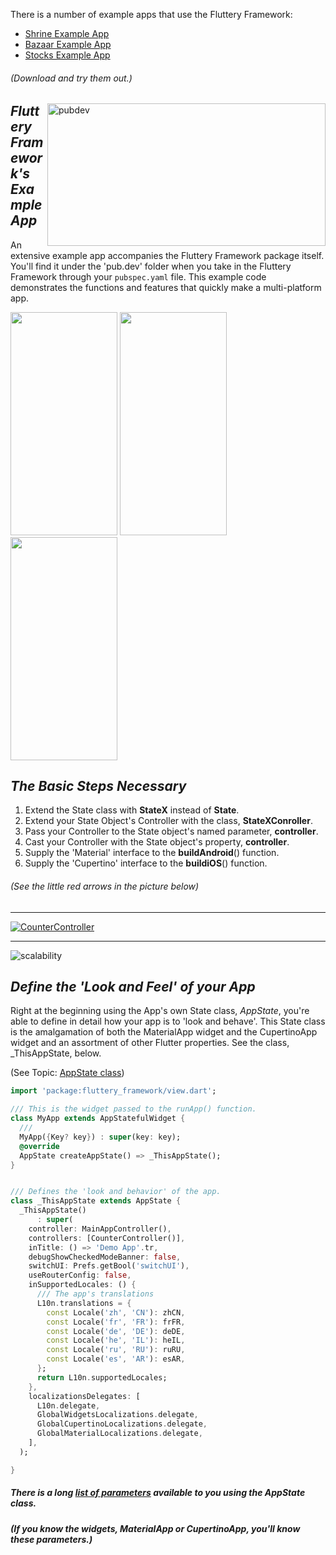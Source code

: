 There is a number of example apps that use the Fluttery Framework:

- [Shrine Example App](https://github.com/Andrious/shrine_example_app)
- [Bazaar Example App](https://github.com/Andrious/bazaar)
- [Stocks Example App](https://github.com/Andrious/fluttery_stocks)
###### (Download and try them out.)

<img align="right" src="https://github.com/AndriousSolutions/fluttery_framework/assets/32497443/f3ee5ec8-6ffe-4587-a06e-a1676413a4bc" alt="pubdev" width="445" height="228">

## _Fluttery Framework's Example App_
An extensive example app accompanies the Fluttery Framework package itself. You'll find it under the 'pub.dev' 
folder when you take in the Fluttery Framework through your `pubspec.yaml` file. 
This example code demonstrates the functions and features that quickly make a multi-platform app.

<img src="https://github.com/AndriousSolutions/fluttery_framework/assets/32497443/573eb817-88eb-438c-9360-f7c4449c9449" width="171" height="357">
<img src="https://github.com/AndriousSolutions/fluttery_framework/assets/32497443/124d415d-2fd5-4629-a19f-c01bbbae8000" width="171" height="357">
<img src="https://github.com/AndriousSolutions/fluttery_framework/assets/32497443/cea16091-79c8-45fd-8fa9-eb571cc521f9" width="171" height="357">

## _The Basic Steps Necessary_

1. Extend the State class with **StateX** instead of **State**.
2. Extend your State Object's Controller with the class, **StateXConroller**.
3. Pass your Controller to the State object's named parameter, **controller**.
4. Cast your Controller with the State object's property, **controller**.
5. Supply the 'Material' interface to the **buildAndroid**() function.
6. Supply the 'Cupertino' interface to the **buildiOS**() function.
###### (See the little red arrows in the picture below)
___
[![CounterController](https://github.com/AndriousSolutions/fluttery_framework/assets/32497443/fd9872ec-ba79-4660-a99d-d5d04adb9f30)](https://github.com/AndriousSolutions/fluttery_framework/blob/0168b3c8a626dfebeb99b28fc3e60cefbba71966/example/lib/src/home/view/counter_app.dart)
___
![scalability](https://github.com/AndriousSolutions/fluttery_framework/assets/32497443/b5af9fb1-9aef-4f05-baa4-98ff3014caef)


## _Define the 'Look and Feel' of your App_
Right at the beginning using the App's own State class, _AppState_, you're able to 
define in detail how your app is to 'look and behave'. This State class is the 
amalgamation of both the MaterialApp widget and the CupertinoApp widget and an 
assortment of other Flutter properties. See the class, _ThisAppState, below.

(See Topic: <a href="https://pub.dev/documentation/fluttery_framework/latest/topics/AppState%20class-topic.html">AppState class</a>)
```Dart
import 'package:fluttery_framework/view.dart';

/// This is the widget passed to the runApp() function.
class MyApp extends AppStatefulWidget {
  ///
  MyApp({Key? key}) : super(key: key);
  @override
  AppState createAppState() => _ThisAppState();
}


/// Defines the 'look and behavior' of the app.
class _ThisAppState extends AppState {
  _ThisAppState()
      : super(
    controller: MainAppController(),
    controllers: [CounterController()],
    inTitle: () => 'Demo App'.tr,
    debugShowCheckedModeBanner: false,
    switchUI: Prefs.getBool('switchUI'),
    useRouterConfig: false,
    inSupportedLocales: () {
      /// The app's translations
      L10n.translations = {
        const Locale('zh', 'CN'): zhCN,
        const Locale('fr', 'FR'): frFR,
        const Locale('de', 'DE'): deDE,
        const Locale('he', 'IL'): heIL,
        const Locale('ru', 'RU'): ruRU,
        const Locale('es', 'AR'): esAR,
      };
      return L10n.supportedLocales;
    },
    localizationsDelegates: [
      L10n.delegate,
      GlobalWidgetsLocalizations.delegate,
      GlobalCupertinoLocalizations.delegate,
      GlobalMaterialLocalizations.delegate,
    ],
  );

}
```
##### There is a long [list of parameters](https://github.com/AndriousSolutions/fluttery_framework/blob/5bf647ed5639739995f8d5b1cd150b03f8f87d23/lib/view/app_state.dart#L33) available to you using the AppState class.
##### (If you know the widgets, MaterialApp or CupertinoApp, you'll know these parameters.)
